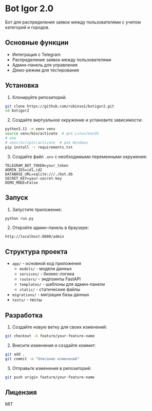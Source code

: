 # Bot Igor 2.0

Бот для распределения заявок между пользователями с учетом категорий и городов.

## Основные функции

- Интеграция с Telegram
- Распределение заявок между пользователями
- Админ-панель для управления
- Демо-режим для тестирования

## Установка

1. Клонируйте репозиторий:
```bash
git clone https://github.com/robinso1/botigor2.git
cd botigor2
```

2. Создайте виртуальное окружение и установите зависимости:
```bash
python3.11 -m venv venv
source venv/bin/activate  # для Linux/macOS
# или
# venv\Scripts\activate  # для Windows
pip install -r requirements.txt
```

3. Создайте файл `.env` с необходимыми переменными окружения:
```env
TELEGRAM_BOT_TOKEN=your_token
ADMIN_IDS=id1,id2
DATABASE_URL=sqlite:///./bot.db
SECRET_KEY=your-secret-key
DEMO_MODE=False
```

## Запуск

1. Запустите приложение:
```bash
python run.py
```

2. Откройте админ-панель в браузере:
```
http://localhost:8000/admin
```

## Структура проекта

- `app/` - основной код приложения
  - `models/` - модели данных
  - `services/` - бизнес-логика
  - `routers/` - эндпоинты FastAPI
  - `templates/` - шаблоны для админ-панели
  - `static/` - статические файлы
- `migrations/` - миграции базы данных
- `tests/` - тесты

## Разработка

1. Создайте новую ветку для своих изменений:
```bash
git checkout -b feature/your-feature-name
```

2. Внесите изменения и создайте коммит:
```bash
git add .
git commit -m "Описание изменений"
```

3. Отправьте изменения в репозиторий:
```bash
git push origin feature/your-feature-name
```

## Лицензия

MIT 